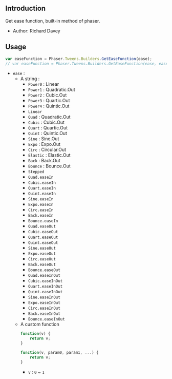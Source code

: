 ## Introduction

Get ease function, built-in method of phaser.

- Author: Richard Davey

## Usage

```javascript
var easeFunction = Phaser.Tweens.Builders.GetEaseFunction(ease);
// var easeFunction = Phaser.Tweens.Builders.GetEaseFunction(ease, easeParams);
```

- `ease` : 
    - A string : 
        - `Power0` : Linear
        - `Power1` : Quadratic.Out
        - `Power2` : Cubic.Out
        - `Power3` : Quartic.Out
        - `Power4` : Quintic.Out
        - `Linear`
        - `Quad` : Quadratic.Out
        - `Cubic` : Cubic.Out
        - `Quart` : Quartic.Out
        - `Quint` : Quintic.Out
        - `Sine` : Sine.Out
        - `Expo` : Expo.Out
        - `Circ` : Circular.Out
        - `Elastic` : Elastic.Out
        - `Back` : Back.Out
        - `Bounce` : Bounce.Out
        - `Stepped`
        - `Quad.easeIn`
        - `Cubic.easeIn`
        - `Quart.easeIn`
        - `Quint.easeIn`
        - `Sine.easeIn`
        - `Expo.easeIn`
        - `Circ.easeIn`
        - `Back.easeIn`
        - `Bounce.easeIn`
        - `Quad.easeOut`
        - `Cubic.easeOut`
        - `Quart.easeOut`
        - `Quint.easeOut`
        - `Sine.easeOut`
        - `Expo.easeOut`
        - `Circ.easeOut`
        - `Back.easeOut`
        - `Bounce.easeOut`
        - `Quad.easeInOut`
        - `Cubic.easeInOut`
        - `Quart.easeInOut`
        - `Quint.easeInOut`
        - `Sine.easeInOut`
        - `Expo.easeInOut`
        - `Circ.easeInOut`
        - `Back.easeInOut`
        - `Bounce.easeInOut`
    - A custom function
        ```javascript
        function(v) {
            return v;
        }
        ```
        ```javascript
        function(v, param0, param1, ...) {
            return v;
        }
        ```
        - `v` : `0` ~ `1`
